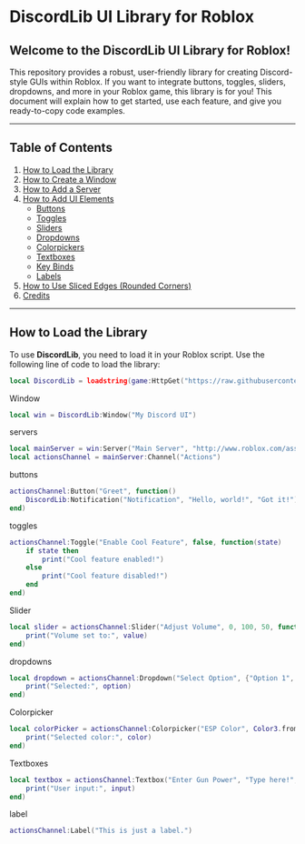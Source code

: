 # DiscordLib UI Library for Roblox

## Welcome to the **DiscordLib UI Library** for Roblox!

This repository provides a robust, user-friendly library for creating Discord-style GUIs within Roblox. If you want to integrate buttons, toggles, sliders, dropdowns, and more in your Roblox game, this library is for you! This document will explain how to get started, use each feature, and give you ready-to-copy code examples.

---

## Table of Contents

1. [How to Load the Library](#how-to-load-the-library)
2. [How to Create a Window](#how-to-create-a-window)
3. [How to Add a Server](#how-to-add-a-server)
4. [How to Add UI Elements](#how-to-add-ui-elements)
    - [Buttons](#how-to-add-a-button)
    - [Toggles](#how-to-add-a-toggle)
    - [Sliders](#how-to-add-a-slider)
    - [Dropdowns](#how-to-add-a-dropdown)
    - [Colorpickers](#how-to-add-a-colorpicker)
    - [Textboxes](#how-to-add-a-textbox)
    - [Key Binds](#how-to-add-key-binds)
    - [Labels](#how-to-add-labels)
5. [How to Use Sliced Edges (Rounded Corners)](#how-to-use-sliced-edges-rounded-corners)
6. [Credits](#credits)

---

## How to Load the Library

To use **DiscordLib**, you need to load it in your Roblox script. Use the following line of code to load the library:

```lua
local DiscordLib = loadstring(game:HttpGet("https://raw.githubusercontent.com/dawid-scripts/UI-Libs/main/discord%20lib.txt"))()
```
Window 
```lua
local win = DiscordLib:Window("My Discord UI")
```
servers
```lua
local mainServer = win:Server("Main Server", "http://www.roblox.com/asset/?id=6031075938")
local actionsChannel = mainServer:Channel("Actions")
```
buttons
```lua
actionsChannel:Button("Greet", function()
    DiscordLib:Notification("Notification", "Hello, world!", "Got it!")
end)
```
toggles
```lua
actionsChannel:Toggle("Enable Cool Feature", false, function(state)
    if state then
        print("Cool feature enabled!")
    else
        print("Cool feature disabled!")
    end
end)
```
Slider
```lua
local slider = actionsChannel:Slider("Adjust Volume", 0, 100, 50, function(value)
    print("Volume set to:", value)
end)
```
dropdowns 
```lua
local dropdown = actionsChannel:Dropdown("Select Option", {"Option 1", "Option 2", "Option 3"}, function(option)
    print("Selected:", option)
end)
```
Colorpicker 
```lua
local colorPicker = actionsChannel:Colorpicker("ESP Color", Color3.fromRGB(255, 1, 1), function(color)
    print("Selected color:", color)
end)
```
Textboxes 
```lua
local textbox = actionsChannel:Textbox("Enter Gun Power", "Type here!", true, function(input)
    print("User input:", input)
end)
```
label 
```lua
actionsChannel:Label("This is just a label.")
```
